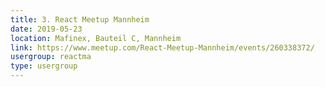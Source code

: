 ```yaml
---
title: 3. React Meetup Mannheim
date: 2019-05-23
location: Mafinex, Bauteil C, Mannheim
link: https://www.meetup.com/React-Meetup-Mannheim/events/260338372/
usergroup: reactma
type: usergroup
---
```

